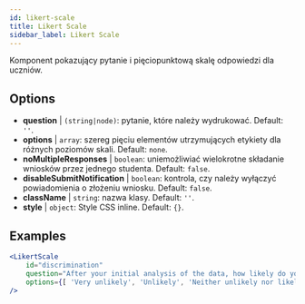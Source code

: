 ```yaml
---
id: likert-scale
title: Likert Scale
sidebar_label: Likert Scale
---
```


Komponent pokazujący pytanie i pięciopunktową skalę odpowiedzi dla uczniów.

## Options

* __question__ | `(string|node)`: pytanie, które należy wydrukować. Default: `''`.
* __options__ | `array`: szereg pięciu elementów utrzymujących etykiety dla różnych poziomów skali. Default: `none`.
* __noMultipleResponses__ | `boolean`: uniemożliwiać wielokrotne składanie wniosków przez jednego studenta. Default: `false`.
* __disableSubmitNotification__ | `boolean`: kontrola, czy należy wyłączyć powiadomienia o złożeniu wniosku. Default: `false`.
* __className__ | `string`: nazwa klasy. Default: `''`.
* __style__ | `object`: Style CSS inline. Default: `{}`.


## Examples

```jsx live
<LikertScale 
    id="discrimination" 
    question="After your initial analysis of the data, how likely do you think it is that players are discriminated against by soccer referees because of their skin tone?" 
    options={[ 'Very unlikely', 'Unlikely', 'Neither unlikely nor likely', 'Likely', 'Very Likely']} 
/>
```

